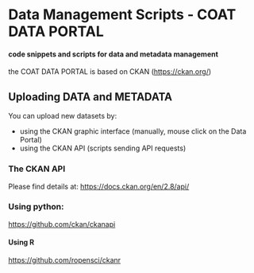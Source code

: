 # Data Management Scripts - COAT DATA PORTAL
#### code snippets and scripts for data and metadata management

the COAT DATA PORTAL is based on CKAN (https://ckan.org/)

## Uploading DATA and METADATA


You can upload new datasets by:
 - using the CKAN graphic interface (manually, mouse click on the Data Portal)
 - using the CKAN API (scripts sending API requests)
 
### The CKAN API
Please find details at: https://docs.ckan.org/en/2.8/api/

### Using python:

https://github.com/ckan/ckanapi

#### Using R

https://github.com/ropensci/ckanr
